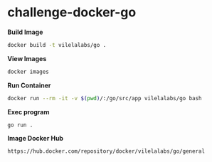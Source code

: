 # challenge-docker-go

**Build Image**
```bash
docker build -t vilelalabs/go .
```

**View Images**
```bash
docker images
```

**Run Container**
```bash
docker run --rm -it -v $(pwd)/:/go/src/app vilelalabs/go bash
```

**Exec program**
```bash
go run .
```

**Image Docker Hub**
```bash
https://hub.docker.com/repository/docker/vilelalabs/go/general
```
